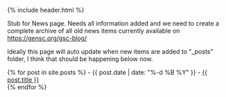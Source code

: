 {% include header.html %}

Stub for News page.
Needs all information added and we need to create a complete archive of all old news items currently available on <https://gensc.org/gsc-blog/>

Ideally this page will auto update when new items are added to "_posts" folder, I think that should be happening below now.

<ui>
  {% for post in site.posts %}
  - {{ post.date | date: "%-d %B %Y" }} - <a href="{{ post.url }}">{{ post.title }}</a>
        <br>
  {% endfor %}
</ui>

